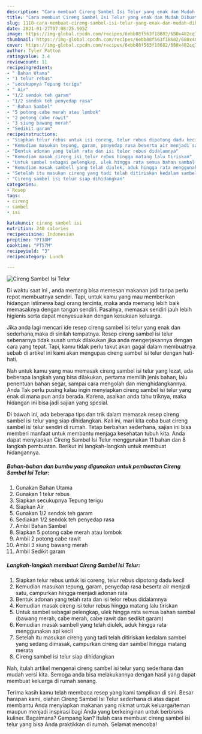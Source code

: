 ```yaml
---
description: "Cara membuat Cireng Sambel Isi Telur yang enak dan Mudah Dibuat"
title: "Cara membuat Cireng Sambel Isi Telur yang enak dan Mudah Dibuat"
slug: 1110-cara-membuat-cireng-sambel-isi-telur-yang-enak-dan-mudah-dibuat
date: 2021-01-27T07:08:25.595Z
image: https://img-global.cpcdn.com/recipes/6ebb88f563f18682/680x482cq70/cireng-sambel-isi-telur-foto-resep-utama.jpg
thumbnail: https://img-global.cpcdn.com/recipes/6ebb88f563f18682/680x482cq70/cireng-sambel-isi-telur-foto-resep-utama.jpg
cover: https://img-global.cpcdn.com/recipes/6ebb88f563f18682/680x482cq70/cireng-sambel-isi-telur-foto-resep-utama.jpg
author: Tyler Patton
ratingvalue: 3.4
reviewcount: 11
recipeingredient:
- " Bahan Utama"
- "1 telur rebus"
- "secukupnya Tepung terigu"
- " Air"
- "1/2 sendok teh garam"
- "1/2 sendok teh penyedap rasa"
- " Bahan Sambel"
- "5 potong cabe merah atau lombok"
- "2 potong cabe rawit"
- "3 siung bawang merah"
- "Sedikit garam"
recipeinstructions:
- "Siapkan telur rebus untuk isi coreng, telur rebus dipotong dadu kecil"
- "Kemudian masukan tepung, garam, penyedap rasa beserta air menjadi satu, campurkan hingga menjadi adonan rata"
- "Bentuk adonan yang telah rata dan isi telor rebus didalamnya"
- "Kemudian masak cireng isi telur rebus hingga matang lalu tiriskan"
- "Untuk sambel sebagai pelengkap, ulek hingga rata semua bahan sambal (bawang merah, cabe merah, cabe rawit dan sedikit garam)"
- "Kemudian masak sambell yang telah diulek, aduk hingga rata menggunakan api kecil"
- "Setelah itu masukan cireng yang tadi telah ditiriskan kedalam sambel yang sedang dimasak, campurkan cireng dan sambel hingga matang merata"
- "Cireng sambel isi telur siap dihidangkan"
categories:
- Resep
tags:
- cireng
- sambel
- isi

katakunci: cireng sambel isi 
nutrition: 240 calories
recipecuisine: Indonesian
preptime: "PT38M"
cooktime: "PT57M"
recipeyield: "3"
recipecategory: Lunch

---
```



![Cireng Sambel Isi Telur](https://img-global.cpcdn.com/recipes/6ebb88f563f18682/680x482cq70/cireng-sambel-isi-telur-foto-resep-utama.jpg)

Di waktu  saat ini , anda memang bisa memesan makanan jadi tanpa perlu repot membuatnya sendiri. Tapi, untuk kamu yang mau memberikan hidangan istimewa bagi orang tercinta, maka anda memang lebih baik memasaknya dengan tangan sendiri. Pasalnya, memasak sendiri jauh lebih higienis serta dapat menyesuaikan dengan kesukaan keluarga.

Jika anda lagi mencari ide resep cireng sambel isi telur yang enak dan sederhana,maka di sinilah tempatnya. Resep cireng sambel isi telur  sebenarnya tidak susah untuk dilakukan jika anda mengerjakannya dengan cara yang tepat. Tapi, kamu tidak perlu takut akan gagal dalam membuatnya 
sebab di artikel ini kami akan mengupas cireng sambel isi telur dengan hati-hati.  



Nah untuk kamu yang mau memasak cireng sambel isi telur yang lezat, ada beberapa langkah yang bisa dilakukan, pertama memilih jenis bahan, lalu penentuan bahan segar, sampai cara mengolah dan menghidangkannya. Anda Tak perlu pusing kalau ingin menyiapkan cireng sambel isi telur yang enak di mana pun anda berada. Karena, asalkan anda  tahu triknya, maka hidangan ini bisa jadi sajian yang spesial.

Di bawah ini, ada beberapa tips dan trik dalam memasak resep cireng sambel isi telur yang siap dihidangkan. Kali ini, mari kita coba buat cireng sambel isi telur sendiri di rumah. Tetap berbahan sederhana, sajian ini bisa memberi manfaat untuk membantu menjaga kesehatan tubuh kita. Anda dapat menyiapkan Cireng Sambel Isi Telur menggunakan 11 bahan dan 8 langkah pembuatan. Berikut ini langkah-langkah untuk membuat hidangannya.

<!--inarticleads1-->

##### Bahan-bahan dan bumbu yang digunakan untuk pembuatan Cireng Sambel Isi Telur:

1. Gunakan  Bahan Utama
1. Gunakan 1 telur rebus
1. Siapkan secukupnya Tepung terigu
1. Siapkan  Air
1. Gunakan 1/2 sendok teh garam
1. Sediakan 1/2 sendok teh penyedap rasa
1. Ambil  Bahan Sambel
1. Siapkan 5 potong cabe merah atau lombok
1. Ambil 2 potong cabe rawit
1. Ambil 3 siung bawang merah
1. Ambil Sedikit garam




<!--inarticleads2-->

##### Langkah-langkah membuat Cireng Sambel Isi Telur:

1. Siapkan telur rebus untuk isi coreng, telur rebus dipotong dadu kecil
1. Kemudian masukan tepung, garam, penyedap rasa beserta air menjadi satu, campurkan hingga menjadi adonan rata
1. Bentuk adonan yang telah rata dan isi telor rebus didalamnya
1. Kemudian masak cireng isi telur rebus hingga matang lalu tiriskan
1. Untuk sambel sebagai pelengkap, ulek hingga rata semua bahan sambal (bawang merah, cabe merah, cabe rawit dan sedikit garam)
1. Kemudian masak sambell yang telah diulek, aduk hingga rata menggunakan api kecil
1. Setelah itu masukan cireng yang tadi telah ditiriskan kedalam sambel yang sedang dimasak, campurkan cireng dan sambel hingga matang merata
1. Cireng sambel isi telur siap dihidangkan




Nah, itulah artikel mengenai  cireng sambel isi telur  yang sederhana dan mudah versi kita. Semoga anda bisa melakukannya dengan hasil yang dapat membuat keluarga di rumah senang. 

Terima kasih kamu telah membaca resep yang kami tampilkan di sini. Besar harapan kami, olahan  Cireng Sambel Isi Telur sederhana di atas dapat membantu Anda menyiapkan makanan yang nikmat untuk keluarga/teman maupun menjadi inspirasi bagi Anda yang berkeinginan untuk berbisnis kuliner. Bagaimana? Gampang kan? Itulah cara membuat cireng sambel isi telur yang bisa Anda praktikkan di rumah. Selamat mencoba!

